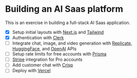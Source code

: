 # Building an AI Saas platform

This is an exercise in building a full-stack AI Saas application. 

- [x]  Setup initial layouts with [Next.js](https://nextjs.org/) and [Tailwind](https://tailwindcss.com/)
- [x]  Authentication with [Clerk](https://clerk.com/)
- [ ]  Integrate chat, image, and video generation with [Replicate](https://replicate.com/), [HuggingFace](https://huggingface.co/), and [OpenAI](https://openai.com/blog/openai-api) APIs
- [ ]  Setup rate limits for free accounts with [Prisma](https://www.prisma.io/)
- [ ]  [Stripe](https://stripe.com/en-de) integration for Pro accounts
- [ ]  Add customer chat with [Crisp](https://crisp.chat/en/)
- [ ]  Deploy with [Vercel](https://vercel.com/)
